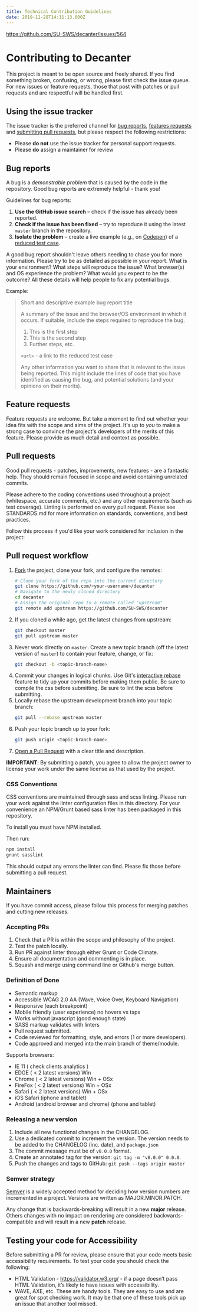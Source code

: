 ```yaml
---
title: Technical Contribution Guidelines
date: 2019-11-28T14:11:13.000Z
---
```

https://github.com/SU-SWS/decanter/issues/564

# Contributing to Decanter

This project is meant to be open source and freely shared. If you find something
broken, confusing, or wrong, please first check the issue queue. For new issues
or feature requests, those that post with patches or pull requests and are
respectful will be handled first.

## Using the issue tracker

The issue tracker is the preferred channel for [bug reports](#bugs),
[features requests](#features) and [submitting pull
requests](#pull-requests), but please respect the following restrictions:

* Please **do not** use the issue tracker for personal support requests.
* Please **do** assign a maintainer for review

## Bug reports

A bug is a _demonstrable problem_ that is caused by the code in the repository.
Good bug reports are extremely helpful - thank you!

Guidelines for bug reports:

1. **Use the GitHub issue search** – check if the issue has already been
   reported.
2. **Check if the issue has been fixed** – try to reproduce it using the
   latest `master` branch in the repository.
3. **Isolate the problem** – create a live example (e.g., on
   [Codepen](http://codepen.io)) of a [reduced test
   case](http://css-tricks.com/6263-reduced-test-cases/).

A good bug report shouldn't leave others needing to chase you for more
information. Please try to be as detailed as possible in your report. What is
your environment? What steps will reproduce the issue? What browser(s) and OS
experience the problem? What would you expect to be the outcome? All these
details will help people to fix any potential bugs.

Example:

> Short and descriptive example bug report title
>
> A summary of the issue and the browser/OS environment in which it occurs. If
> suitable, include the steps required to reproduce the bug.
>
> 1. This is the first step
> 2. This is the second step
> 3. Further steps, etc.
>
> `<url>` - a link to the reduced test case
>
> Any other information you want to share that is relevant to the issue being
> reported. This might include the lines of code that you have identified as
> causing the bug, and potential solutions (and your opinions on their
> merits).

## Feature requests

Feature requests are welcome. But take a moment to find out whether your idea
fits with the scope and aims of the project. It's up to _you_ to make a strong
case to convince the project's developers of the merits of this feature. Please
provide as much detail and context as possible.

## Pull requests

Good pull requests - patches, improvements, new features - are a fantastic
help. They should remain focused in scope and avoid containing unrelated
commits.

Please adhere to the coding conventions used throughout a project (whitespace,
accurate comments, etc.) and any other requirements (such as test coverage).
Linting is performed on every pull request. Please see STANDARDS.md for more
information on standards, conventions, and best practices.

Follow this process if you'd like your work considered for inclusion in the
project:

## Pull request workflow

1. [Fork](https://help.github.com/articles/fork-a-repo/) the project, clone your
   fork, and configure the remotes:
   ```bash
   # Clone your fork of the repo into the current directory
   git clone https://github.com/<your-username>/decanter
   # Navigate to the newly cloned directory
   cd decanter
   # Assign the original repo to a remote called "upstream"
   git remote add upstream https://github.com/SU-SWS/decanter
   ```
2. If you cloned a while ago, get the latest changes from upstream:
   ```bash
   git checkout master
   git pull upstream master
   ```
3. Never work directly on `master`. Create a new topic branch (off the latest
   version of `master`) to contain your feature, change, or fix:
   ```bash
   git checkout -b <topic-branch-name>
   ```
4. Commit your changes in logical chunks. Use Git's
   [interactive rebase](https://help.github.com/articles/interactive-rebase)
   feature to tidy up your commits before making them public.
   Be sure to compile the css before submitting.
   Be sure to lint the scss before submitting.
5. Locally rebase the upstream development branch into your topic branch:
   ```bash
   git pull --rebase upstream master
   ```
6. Push your topic branch up to your fork:
   ```bash
   git push origin <topic-branch-name>
   ```
7. [Open a Pull Request](https://help.github.com/articles/using-pull-requests/)
   with a clear title and description.

**IMPORTANT**: By submitting a patch, you agree to allow the project owner to
license your work under the same license as that used by the project.

### CSS Conventions

CSS conventions are maintained through sass and scss linting. Please run your
work against the linter configuration files in this directory. For your
convenience an NPM/Grunt based sass linter has been packaged in this repository.

To install you must have NPM installed.

Then run:

```bash
npm install
grunt sasslint
```

This should output any errors the linter can find. Please fix those before
submitting a pull request.

## Maintainers

If you have commit access, please follow this process for merging patches and
cutting new releases.

### Accepting PRs

1. Check that a PR is within the scope and philosophy of the project.
2. Test the patch locally.
3. Run PR against linter through either Grunt or Code Climate.
4. Ensure all documentation and commenting is in place.
5. Squash and merge using command line or Github's merge button.

### Definition of Done

* Semantic markup
* Accessible WCAG 2.0 AA (Wave, Voice Over, Keyboard Navigation)
* Responsive (each breakpoint)
* Mobile friendly (user experience) no hovers vs taps
* Works without javascript (good enough state)
* SASS markup validates with linters
* Pull request submitted.
* Code reviewed for formatting, style, and errors (1 or more developers).
* Code approved and merged into the main branch of theme/module.

Supports browsers: 

* IE 11 ( check clients analytics )
* EDGE ( < 2 latest versions) Win
* Chrome ( < 2 latest versions) Win + OSx
* FireFox ( < 2 latest versions) Win + OSx
* Safari ( < 2 latest versions) Win + OSx
* iOS Safari (iphone and tablet)
* Android (android browser and chrome) (phone and tablet)

### Releasing a new version

1. Include all new functional changes in the CHANGELOG.
2. Use a dedicated commit to increment the version. The version needs to be
   added to the CHANGELOG (inc. date), and `package.json`
3. The commit message must be of `v0.0.0` format.
4. Create an annotated tag for the version: `git tag -m "v0.0.0" 0.0.0`.
5. Push the changes and tags to GitHub: `git push --tags origin master`

### Semver strategy

[Semver](http://semver.org/) is a widely accepted method for deciding how
version numbers are incremented in a project. Versions are written as
MAJOR.MINOR.PATCH.

Any change that is backwards-breaking will result in a new **major** release.
Others changes with no impact on rendering are considered backwards-compatible
and will result in a new **patch** release.

## Testing your code for Accessibility

Before submitting a PR for review, please ensure that your code meets basic accessibility requirements. To test your code you should check the following:

* HTML Validation - https://validator.w3.org/ - if a page doesn’t pass HTML Validation, it’s likely to have issues with accessibility.
* WAVE, AXE, etc. These are handy tools. They are easy to use and are great for spot checking work. It may be that one of these tools pick up an issue that another tool missed.
